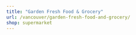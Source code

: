 ```yaml
---
title: "Garden Fresh Food & Grocery"
url: /vancouver/garden-fresh-food-and-grocery/
shop: supermarket
---
```

